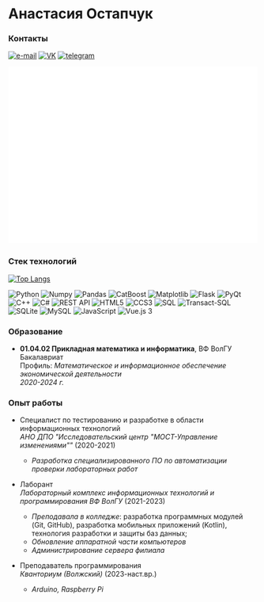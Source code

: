 # Анастасия Остапчук

### Контакты

[![e-mail](https://img.shields.io/badge/-email-color&?style=for-the-badge&color=informational&logo=email)](mailto:ostapchuk.anastasiia.v@gmail.com)
[![VK](https://img.shields.io/badge/-VK-color&?style=for-the-badge&color=45668e&logo=VK)](https://vk.com/anisia_kisa)
[![telegram](https://img.shields.io/badge/-telegram-color&?style=for-the-badge&color=45668e&logo=telegram)](https://t.me/anastasiia_ost_v)


![](https://raw.githubusercontent.com/aniciya777/cf-stats/main/output/light_card.svg#gh-dark-mode-only)


### Стек технологий

[![Top Langs](https://github-readme-stats.vercel.app/api/top-langs/?username=aniciya777&layout=compact&theme=dark&locale=ru&custom_title=Наиболее%20используемые%20языки)](https://github.com/aniciya777/github-readme-stats)

![Python](https://img.shields.io/badge/-Python-color&?style=for-the-badge&color=informational&logo=Python&logoColor=white)
![Numpy](https://img.shields.io/badge/-Numpy-color&?style=for-the-badge&color=informational&logo=Numpy)
![Pandas](https://img.shields.io/badge/-Pandas-color&?style=for-the-badge&color=informational&logo=Pandas)
![CatBoost](https://img.shields.io/badge/CatBoost-color&?style=for-the-badge&color=informational&logo=CatBoost)
![Matplotlib](https://img.shields.io/badge/-Matplotlib-color&?style=for-the-badge&color=informational&logo=Matplotlib)
![Flask](https://img.shields.io/badge/-Flask-color&?style=for-the-badge&color=informational&logo=Flask)
![PyQt](https://img.shields.io/badge/-PyQt-color&?style=for-the-badge&color=informational&logo=PyQt)
![C++](https://img.shields.io/badge/-C%2B%2B-color&?style=for-the-badge&color=informational&logo=C%2B%2B)
![C#](https://img.shields.io/badge/-C%23-color&?style=for-the-badge&color=informational&logo=C%20Sharp)
![REST API](https://img.shields.io/badge/-REST%20API-color&?style=for-the-badge&color=informational&logo=REST%20API)
![HTML5](https://img.shields.io/badge/-HTML%205-color&?style=for-the-badge&color=informational&logo=HTML5&logoColor=white)
![CCS3](https://img.shields.io/badge/-CSS%203-color&?style=for-the-badge&color=informational&logo=CSS3)
![SQL](https://img.shields.io/badge/-SQL-color&?style=for-the-badge&color=informational&logo=SQL)
![Transact-SQL](https://img.shields.io/badge/-Transact&#8211;SQL-color&?style=for-the-badge&color=informational&logo=Transact-SQL)
![SQLite](https://img.shields.io/badge/-SQLite-color&?style=for-the-badge&color=informational&logo=SQLite)
![MySQL](https://img.shields.io/badge/-MySQL-color&?style=for-the-badge&color=informational&logo=MySQL&logoColor=white)
![JavaScript](https://img.shields.io/badge/-JavaScript-color&?style=for-the-badge&color=informational&logo=JavaScript&logoColor=white)
![Vue.js 3](https://img.shields.io/badge/-Vue.js%203-color&?style=for-the-badge&color=informational&logo=Vue.js&logoColor=white)

### Образование
* **01.04.02 Прикладная математика и информатика**, ВФ ВолГУ
<br />Бакалавриат
<br />Профиль: *Математическое и информационное обеспечение экономической деятельности*
<br />*2020-2024 г.*

### Опыт работы

* Специалист по тестированию и разработке в области информационных технологий <br>
*АНО ДПО "Исследовательский центр "МОСТ-Управление изменениями""* (2020-2021)
    * *Разработка специализированного ПО по автоматизации проверки лабораторных работ*

* Лаборант <br>
*Лабораторный комплекс информационных технологий и программирования ВФ ВолГУ* (2021-2023)

   * *Преподавала в колледже*: разработка программных модулей (Git, GitHub), разработка мобильных приложений (Kotlin), технология разработки и защиты баз данных;
   * *Обновление аппаратной части компьютеров*  
   * *Администрирование сервера филиала*
  
* Преподаватель программирования <br>
*Кванториум (Волжский)* (2023-наст.вр.)

   * *Arduino, Raspberry Pi*
